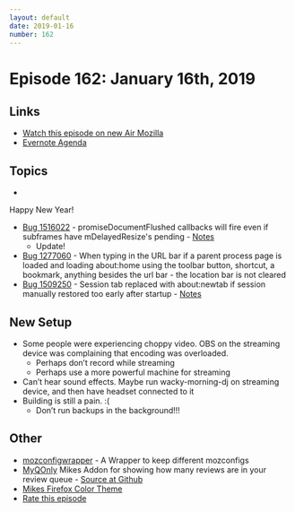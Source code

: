 ```yaml
---
layout: default
date: 2019-01-16
number: 162
---
```


# Episode 162: January 16th, 2019

## Links
* [Watch this episode on new Air Mozilla](https://air.mozilla.org/event-redirect/318580/)
* [Evernote Agenda](https://www.evernote.com/shard/s434/client/snv?noteGuid=534eeccf-3988-4e1c-ac4b-3acde3fb991a&noteKey=ad00fb501fe48556&sn=https%3A%2F%2Fwww.evernote.com%2Fshard%2Fs434%2Fsh%2F534eeccf-3988-4e1c-ac4b-3acde3fb991a%2Fad00fb501fe48556&title=January%2B16th%252C%2B2019%2B-%2BEpisode%2B162)

## Topics
  - 
Happy New Year!
* [Bug 1516022](https://bugzilla.mozilla.org/show_bug.cgi?id=1516022) - promiseDocumentFlushed callbacks will fire even if subframes have mDelayedResize's pending - [Notes](https://www.evernote.com/shard/s434/client/snv?noteGuid=1469f1e9-43a1-4f37-b2d3-3c8209203725&noteKey=4bff46100c191325&sn=https%3A%2F%2Fwww.evernote.com%2Fshard%2Fs434%2Fsh%2F1469f1e9-43a1-4f37-b2d3-3c8209203725%2F4bff46100c191325&title=Bug%2B1516022%2B-%2BpromiseDocumentFlushed%2Bcallbacks%2Bwill%2Bfire%2Beven%2Bif%2Bsubframes%2Bhave%2BmDelayedResize%2527s%2Bpending)
  - Update!
* [Bug 1277060](https://bugzilla.mozilla.org/show_bug.cgi?id=1277060) - When typing in the URL bar if a parent process page is loaded and loading about:home using the toolbar button, shortcut, a bookmark, anything besides the url bar - the location bar is not cleared
* [Bug 1509250](https://bugzilla.mozilla.org/show_bug.cgi?id=1509250) - Session tab replaced with about:newtab if session manually restored too early after startup - [Notes](https://www.evernote.com/shard/s434/client/snv?noteGuid=4333f62a-a180-477d-a081-61c0ae7151b5&noteKey=74c177e7c6ffaf4f&sn=https%3A%2F%2Fwww.evernote.com%2Fshard%2Fs434%2Fsh%2F4333f62a-a180-477d-a081-61c0ae7151b5%2F74c177e7c6ffaf4f&title=Bug%2B1509250%2B-%2BSession%2Btab%2Breplaced%2Bwith%2Babout%253Anewtab%2Bif%2Bsession%2Bmanually%2Brestored%2Btoo%2Bearly%2Bafter%2Bstartup)

## New Setup
* Some people were experiencing choppy video. OBS on the streaming device was complaining that encoding was overloaded.
  - Perhaps don’t record while streaming
  - Perhaps use a more powerful machine for streaming
* Can’t hear sound effects. Maybe run wacky-morning-dj on streaming device, and then have headset connected to it
* Building is still a pain. :(
  - Don’t run backups in the background!!!

## Other
* [mozconfigwrapper](https://github.com/ahal/mozconfigwrapper) - A Wrapper to keep different mozconfigs
* [MyQOnly](https://addons.mozilla.org/en-US/firefox/addon/myqonly/) Mikes Addon for showing how many reviews are in your review queue - [Source at Github](https://github.com/mikeconley/myqonly)
* [Mikes Firefox Color Theme](https://addons.mozilla.org/en-US/firefox/addon/electricbluegaloo/)
* [Rate this episode](https://goo.gl/forms/pHHaPFKnRR5Auccs1)
